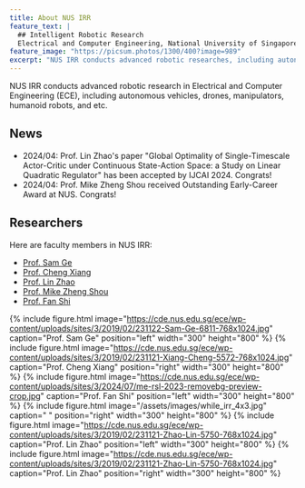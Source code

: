 ```yaml
---
title: About NUS IRR
feature_text: |
  ## Intelligent Robotic Research
  Electrical and Computer Engineering, National University of Singapore
feature_image: "https://picsum.photos/1300/400?image=989"
excerpt: "NUS IRR conducts advanced robotic researches, including autonomous vehicles, drones, manipulators, humanoid robots, and etc."
---
```


NUS IRR conducts advanced robotic research in Electrical and Computer Engineering (ECE), including autonomous vehicles, drones, manipulators, humanoid robots, and etc.

<!-- {% include button.html text="Fork it" icon="github" link="https://github.com/daviddarnes/alembic" color="#0366d6" %} {% include button.html text="Buy me a coffee ☕️" link="https://buymeacoffee.com/daviddarnes#support" color="#f68140" %} {% include button.html text="Tweet it" icon="twitter" link="https://twitter.com/intent/tweet/?url=https://alembic.darn.es&text=Alembic%20-%20A%20Jekyll%20boilerplate%20theme&via=DavidDarnes" color="#0d94e7" %} {% include button.html text="Install Alembic ⚗️" link="https://github.com/daviddarnes/alembic#installation" %} -->

## News

- 2024/04: Prof. Lin Zhao's paper "Global Optimality of Single-Timescale Actor-Critic under Continuous State-Action Space: a Study on Linear Quadratic Regulator" has been accepted by IJCAI 2024. Congrats!
- 2024/04: Prof. Mike Zheng Shou received Outstanding Early-Career Award at NUS. Congrats!

## Researchers

Here are faculty members in NUS IRR:

- [Prof. Sam Ge](https://cde.nus.edu.sg/ece/staff/ge-shuzhi-sam/)
- [Prof. Cheng Xiang](https://cde.nus.edu.sg/ece/staff/xiang-cheng/)
- [Prof. Lin Zhao](https://sites.google.com/view/lzhao)
- [Prof. Mike Zheng Shou](https://sites.google.com/view/showlab/)
- [Prof. Fan Shi](https://fanshi14.github.io/me/)


{% include figure.html image="https://cde.nus.edu.sg/ece/wp-content/uploads/sites/3/2019/02/231122-Sam-Ge-6811-768x1024.jpg" caption="Prof. Sam Ge" position="left" width="300" height="800" %}
{% include figure.html image="https://cde.nus.edu.sg/ece/wp-content/uploads/sites/3/2019/02/231121-Xiang-Cheng-5572-768x1024.jpg" caption="Prof. Cheng Xiang" position="right" width="300" height="800" %}
{% include figure.html image="https://cde.nus.edu.sg/ece/wp-content/uploads/sites/3/2024/07/me-rsl-2023-removebg-preview-crop.jpg" caption="Prof. Fan Shi" position="left" width="300" height="800" %}
{% include figure.html image="/assets/images/while_irr_4x3.jpg" caption=" " position="right" width="300" height="800" %}
{% include figure.html image="https://cde.nus.edu.sg/ece/wp-content/uploads/sites/3/2019/02/231121-Zhao-Lin-5750-768x1024.jpg" caption="Prof. Lin Zhao" position="left" width="300" height="800" %}
{% include figure.html image="https://cde.nus.edu.sg/ece/wp-content/uploads/sites/3/2019/02/231121-Zhao-Lin-5750-768x1024.jpg" caption="Prof. Lin Zhao" position="right" width="300" height="800" %}
<!-- {% include figure.html image="/assets/images/zhengshou_stanford_photo_4x3.jpg" caption="Prof. Mike Zheng Shou" position="right" width="300" height="800" %} -->
